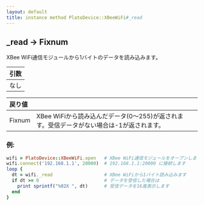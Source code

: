 ```yaml
---
layout: default
title: instance method PlatoDevice::XBeeWiFi#_read
---
```


## _read -> Fixnum

XBee WiFi通信モジュールから1バイトのデータを読み込みます。  

|引数|
|:--|
|なし|

|戻り値||
|:--|:--|
|Fixnum|XBee WiFiから読み込んだデータ(0〜255)が返されます。受信データがない場合は-1が返されます。|

### 例:
```Ruby
wifi = PlatoDevice::XBeeWiFi.open   # XBee WiFi通信モジュールをオープンします
wifi.connect('192.168.1.1', 20000)  # 192.168.1.1:20000 に接続します
loop {
  dt = wifi._read                   # XBee WiFiから1バイト読み込みます
  if dt >= 0                        # データを受信した場合は
    print sprintf("%02X ", dt)      # 受信データを16進表示します
  end
}
```
